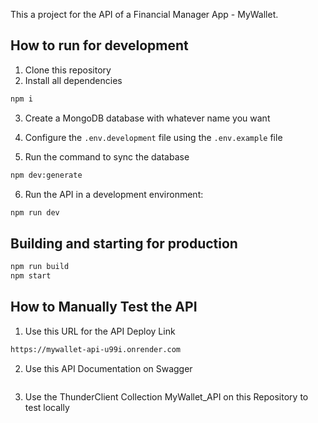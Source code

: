 This a project for the API of a Financial Manager App - MyWallet.

## How to run for development

1. Clone this repository
2. Install all dependencies

```bash
npm i
```

3. Create a MongoDB database with whatever name you want
4. Configure the `.env.development` file using the `.env.example` file

5. Run the command to sync the database

```bash
npm dev:generate
```

6. Run the API in a development environment:

```bash
npm run dev
```

## Building and starting for production

```bash
npm run build
npm start
```

## How to Manually Test the API

1. Use this URL for the API Deploy Link

```bash
https://mywallet-api-u99i.onrender.com
```

2. Use this API Documentation on Swagger

```bash

```

3. Use the ThunderClient Collection MyWallet_API on this Repository to test locally
